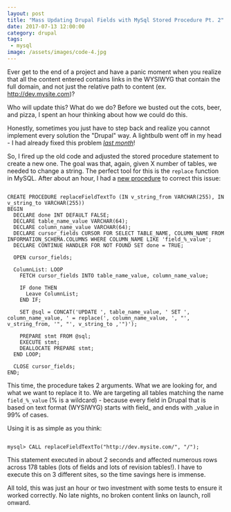 ```yaml
---
layout: post
title: "Mass Updating Drupal Fields with MySql Stored Procedure Pt. 2"
date: 2017-07-13 12:00:00
category: drupal
tags:
 - mysql
image: /assets/images/code-4.jpg
---
```


Ever get to the end of a project and have a panic moment when you realize that all the content entered contains links in the WYSIWYG that contain the full domain, and not just the relative path to content (ex. http://dev.mysite.com)?

Who will update this? What do we do? Before we busted out the cots, beer, and pizza, I spent an hour thinking about how we could do this.

Honestly, sometimes you just have to step back and realize you cannot implement every solution the "Drupal" way. A lightbulb went off in my head - I had already fixed this problem _<a href="/drupal/2017/06/02/mass-updating-drupal-fields-with-mysql-stored-procedure/">last month</a>_!

So, I fired up the old code and adjusted the stored procedure statement to create a new one. The goal was that, again, given X number of tables, we needed to change a string. The perfect tool for this is the `replace` function in MySQL. After about an hour, I had a <a href="https://gist.github.com/kevinquillen/8ef864f95f1f521962e672b760a76bbe" target="_blank">new procedure</a> to correct this issue:

<pre class="language-sql"><code class="language-sql">
CREATE PROCEDURE replaceFieldTextTo (IN v_string_from VARCHAR(255), IN v_string_to VARCHAR(255))
BEGIN
  DECLARE done INT DEFAULT FALSE;
  DECLARE table_name_value VARCHAR(64);
  DECLARE column_name_value VARCHAR(64);
  DECLARE cursor_fields CURSOR FOR SELECT TABLE_NAME, COLUMN_NAME FROM INFORMATION_SCHEMA.COLUMNS WHERE COLUMN_NAME LIKE 'field_%_value';
  DECLARE CONTINUE HANDLER FOR NOT FOUND SET done = TRUE;
    
  OPEN cursor_fields;

  ColumnList: LOOP
    FETCH cursor_fields INTO table_name_value, column_name_value;
    
    IF done THEN 
      Leave ColumnList;
    END IF;
    
    SET @sql = CONCAT('UPDATE ', table_name_value, ' SET ', column_name_value, ' = replace(', column_name_value, ', "', v_string_from, '", "', v_string_to ,'")');
    
    PREPARE stmt FROM @sql;
    EXECUTE stmt;
    DEALLOCATE PREPARE stmt;
  END LOOP;

  CLOSE cursor_fields;
END;
</code></pre> 

This time, the procedure takes 2 arguments. What we are looking for, and what we want to replace it to. We are targeting all tables matching the name `field_%_value` (% is a wildcard) - because every field in Drupal that is based on text format (WYSIWYG) starts with field_ and ends with _value in 99% of cases.

Using it is as simple as you think:

<pre class="language-bash"><code class="language-bash">
mysql> CALL replaceFieldTextTo("http://dev.mysite.com/", "/");
</code></pre>

This statement executed in about 2 seconds and affected numerous rows across 178 tables (lots of fields and lots of revision tables!). I have to execute this on 3 different sites, so the time savings here is immense.

All told, this was just an hour or two investment with some tests to ensure it worked correctly. No late nights, no broken content links on launch, roll onward.

